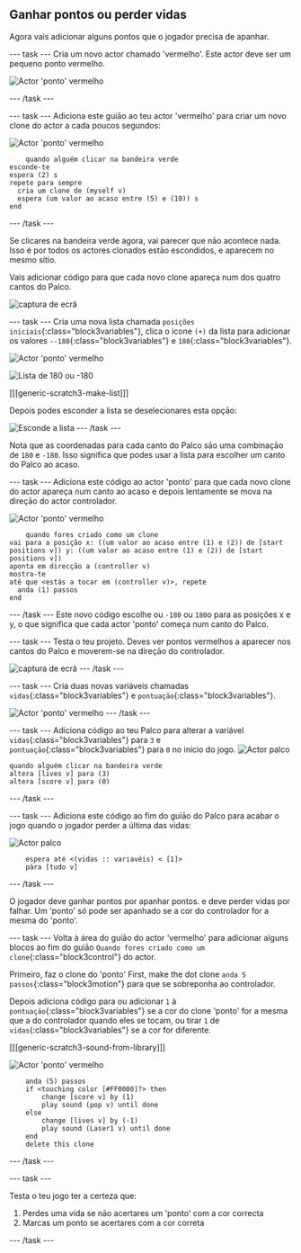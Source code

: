 ## Ganhar pontos ou perder vidas

Agora vais adicionar alguns pontos que o jogador precisa de apanhar.

\--- task \--- Cria um novo actor chamado 'vermelho'. Este actor deve ser um pequeno ponto vermelho.

![Actor 'ponto' vermelho](images/dots-red.png)

\--- /task \---

\--- task \--- Adiciona este guiāo ao teu actor 'vermelho' para criar um novo clone do actor a cada poucos segundos:

![Actor 'ponto' vermelho](images/red-sprite.png)

```blocks3
    quando alguém clicar na bandeira verde
esconde-te
espera (2) s
repete para sempre 
  cria um clone de (myself v)
  espera (um valor ao acaso entre (5) e (10)) s
end
```

\--- /task \---

Se clicares na bandeira verde agora, vai parecer que nāo acontece nada. Isso é por todos os actores clonados estāo escondidos, e aparecem no mesmo sítio.

Vais adicionar código para que cada novo clone apareça num dos quatro cantos do Palco.

![captura de ecrã](images/dots-start.png)

\--- task \--- Cria uma nova lista chamada `posições iniciais`{:class="block3variables"}, clica o icone `(+)` da lista para adicionar os valores `--180`{:class="block3variables"} e `180`{:class="block3variables"}.

![Actor 'ponto' vermelho](images/red-sprite.png)

![Lista de 180 ou -180](images/dots-list.png)

[[[generic-scratch3-make-list]]]

Depois podes esconder a lista se deselecionares esta opçāo:

![Esconde a lista](images/hide-list.png) \--- /task \---

Nota que as coordenadas para cada canto do Palco sāo uma combinaçāo de `180` e `-180`. Isso significa que podes usar a lista para escolher um canto do Palco ao acaso.

\--- task \--- Adiciona este código ao actor 'ponto' para que cada novo clone do actor apareça num canto ao acaso e depois lentamente se mova na direçāo do actor controlador.

![Actor 'ponto' vermelho](images/red-sprite.png)

```blocks3
    quando fores criado como um clone
vai para a posição x: ((um valor ao acaso entre (1) e (2)) de [start positions v]) y: ((um valor ao acaso entre (1) e (2)) de [start positions v])
aponta em direcção a (controller v)
mostra-te
até que <estás a tocar em (controller v)>, repete 
  anda (1) passos
end
```

\--- /task \--- Este novo código escolhe ou `-180` ou `180`o para as posições x e y, o que significa que cada actor 'ponto' começa num canto do Palco.

\--- task \--- Testa o teu projeto. Deves ver pontos vermelhos a aparecer nos cantos do Palco e moverem-se na direçāo do controlador.

![captura de ecrã](images/dots-red-test.png) \--- /task \---

\--- task \--- Cria duas novas variáveis chamadas `vidas`{:class="block3variables"} e `pontuaçāo`{:class="block3variables"}.

![Actor 'ponto' vermelho](images/red-sprite.png) \--- /task \---

\--- task \--- Adiciona código ao teu Palco para alterar a variável `vidas`{:class="block3variables"} para `3` e `pontuaçāo`{:class="block3variables"} para `0` no inicio do jogo. ![Actor palco](images/stage-sprite.png)

```blocks3
quando alguém clicar na bandeira verde
altera [lives v] para (3)
altera [score v] para (0)
```

\--- /task \---

\--- task \--- Adiciona este código ao fim do guiāo do Palco para acabar o jogo quando o jogador perder a última das vidas:

![Actor palco](images/stage-sprite.png)

```blocks3
    espera até <(vidas :: variavéis) < [1]>
    pára [tudo v]
```

\--- /task \---

O jogador deve ganhar pontos por apanhar pontos. e deve perder vidas por falhar. Um 'ponto' só pode ser apanhado se a cor do controlador for a mesma do 'ponto'.

\--- task \--- Volta à área do guiāo do actor 'vermelho' para adicionar alguns blocos ao fim do guiāo `Quando fores criado como um clone`{:class="block3control"} do actor.

Primeiro, faz o clone do 'ponto' First, make the dot clone `anda 5 passos`{:class="block3motion"} para que se sobreponha ao controlador.

Depois adiciona código para ou adicionar `1` à `pontuaçāo`{:class="block3variables"} se a cor do clone 'ponto' for a mesma que a do controlador quando eles se tocam, ou tirar `1` de `vidas`{:class="block3variables"} se a cor for diferente.

[[[generic-scratch3-sound-from-library]]]

![Actor 'ponto' vermelho](images/red-sprite.png)

```blocks3
    anda (5) passos
    if <touching color [#FF0000]?> then
        change [score v] by (1)
        play sound (pop v) until done
    else
        change [lives v] by (-1)
        play sound (Laser1 v) until done
    end
    delete this clone
```

\--- /task \---

\--- task \---

Testa o teu jogo ter a certeza que:

1. Perdes uma vida se nāo acertares um 'ponto' com a cor correcta
2. Marcas um ponto se acertares com a cor correta

\--- /task \---